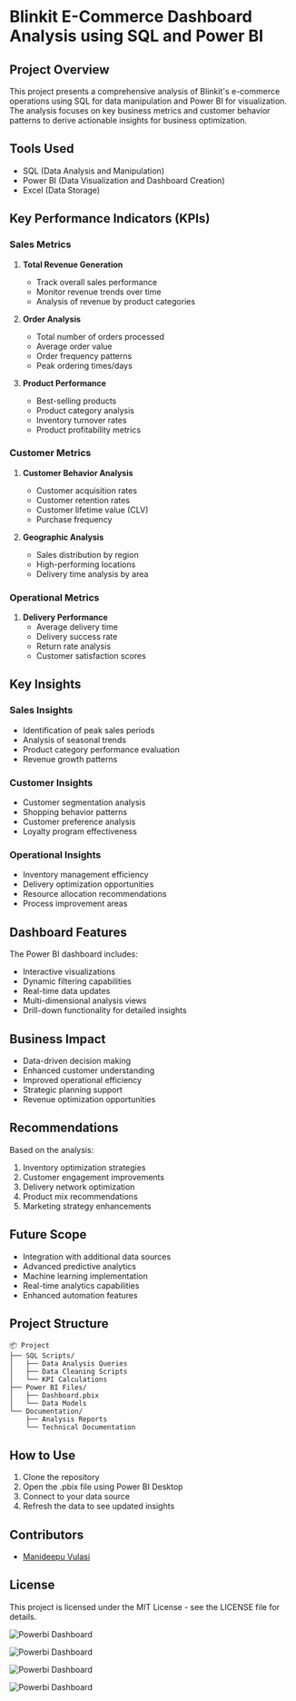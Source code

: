 # Blinkit E-Commerce Dashboard Analysis using SQL and Power BI

## Project Overview
This project presents a comprehensive analysis of Blinkit's e-commerce operations using SQL for data manipulation and Power BI for visualization. The analysis focuses on key business metrics and customer behavior patterns to derive actionable insights for business optimization.

## Tools Used
- SQL (Data Analysis and Manipulation)
- Power BI (Data Visualization and Dashboard Creation)
- Excel (Data Storage)

## Key Performance Indicators (KPIs)

### Sales Metrics
1. **Total Revenue Generation**
   - Track overall sales performance
   - Monitor revenue trends over time
   - Analysis of revenue by product categories

2. **Order Analysis**
   - Total number of orders processed
   - Average order value
   - Order frequency patterns
   - Peak ordering times/days

3. **Product Performance**
   - Best-selling products
   - Product category analysis
   - Inventory turnover rates
   - Product profitability metrics

### Customer Metrics
1. **Customer Behavior Analysis**
   - Customer acquisition rates
   - Customer retention rates
   - Customer lifetime value (CLV)
   - Purchase frequency

2. **Geographic Analysis**
   - Sales distribution by region
   - High-performing locations
   - Delivery time analysis by area

### Operational Metrics
1. **Delivery Performance**
   - Average delivery time
   - Delivery success rate
   - Return rate analysis
   - Customer satisfaction scores

## Key Insights

### Sales Insights
- Identification of peak sales periods
- Analysis of seasonal trends
- Product category performance evaluation
- Revenue growth patterns

### Customer Insights
- Customer segmentation analysis
- Shopping behavior patterns
- Customer preference analysis
- Loyalty program effectiveness

### Operational Insights
- Inventory management efficiency
- Delivery optimization opportunities
- Resource allocation recommendations
- Process improvement areas

## Dashboard Features
The Power BI dashboard includes:
- Interactive visualizations
- Dynamic filtering capabilities
- Real-time data updates
- Multi-dimensional analysis views
- Drill-down functionality for detailed insights

## Business Impact
- Data-driven decision making
- Enhanced customer understanding
- Improved operational efficiency
- Strategic planning support
- Revenue optimization opportunities

## Recommendations
Based on the analysis:
1. Inventory optimization strategies
2. Customer engagement improvements
3. Delivery network optimization
4. Product mix recommendations
5. Marketing strategy enhancements

## Future Scope
- Integration with additional data sources
- Advanced predictive analytics
- Machine learning implementation
- Real-time analytics capabilities
- Enhanced automation features

## Project Structure
```
📦 Project
├── SQL Scripts/
│   ├── Data Analysis Queries
│   ├── Data Cleaning Scripts
│   └── KPI Calculations
├── Power BI Files/
│   ├── Dashboard.pbix
│   └── Data Models
└── Documentation/
    ├── Analysis Reports
    └── Technical Documentation
```

## How to Use
1. Clone the repository
2. Open the .pbix file using Power BI Desktop
3. Connect to your data source
4. Refresh the data to see updated insights

## Contributors
- [Manideepu Vulasi](https://github.com/manideepu-707)

## License
This project is licensed under the MIT License - see the LICENSE file for details.

![Powerbi Dashboard](https://github.com/manideepu-707/Blinkit-E-Commerce-Dashboard-Analysis-using-SQL-and-Power-BI/raw/main/Screenshot-2025-08-08-194351.png)

![Powerbi Dashboard](Screenshot-2025-08-08-194412.png)

![Powerbi Dashboard](./Screenshot-2025-08-08-194437.png)

![Powerbi Dashboard](./Screenshot-2025-08-08-194504.png)
